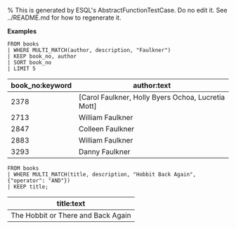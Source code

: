 % This is generated by ESQL's AbstractFunctionTestCase. Do no edit it. See ../README.md for how to regenerate it.

**Examples**

```esql
FROM books
| WHERE MULTI_MATCH(author, description, "Faulkner")
| KEEP book_no, author
| SORT book_no
| LIMIT 5
```

| book_no:keyword | author:text |
| --- | --- |
| 2378 | [Carol Faulkner, Holly Byers Ochoa, Lucretia Mott] |
| 2713 | William Faulkner |
| 2847 | Colleen Faulkner |
| 2883 | William Faulkner |
| 3293 | Danny Faulkner |

```esql
FROM books
| WHERE MULTI_MATCH(title, description, "Hobbit Back Again", {"operator": "AND"})
| KEEP title;
```

| title:text |
| --- |
| The Hobbit or There and Back Again |


